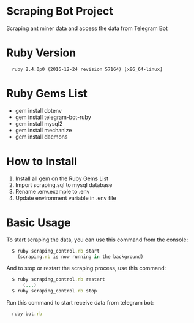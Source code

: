 # Scraping Bot Project

Scraping ant miner data and access the data from Telegram Bot

# Ruby Version
```
  ruby 2.4.0p0 (2016-12-24 revision 57164) [x86_64-linux]
```

# Ruby Gems List
  - gem install dotenv
  - gem install telegram-bot-ruby
  - gem install mysql2
  - gem install mechanize
  - gem install daemons

# How to Install
  1. Install all gem on the Ruby Gems List
  2. Import scraping.sql to mysql database
  3. Rename .env.example to .env
  4. Update environment variable in .env file

# Basic Usage

To start scraping the data, you can use this command from the console:

``` ruby
  $ ruby scraping_control.rb start
    (scraping.rb is now running in the background)
```

And to stop or restart the scraping process, use this command:

``` ruby
  $ ruby scraping_control.rb restart
      (...)
  $ ruby scraping_control.rb stop
```

Run this command to start receive data from telegram bot:

``` ruby
  ruby bot.rb
```
